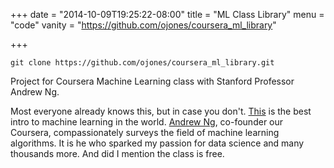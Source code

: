 +++
date = "2014-10-09T19:25:22-08:00"
title = "ML Class Library"
menu = "code"
vanity = "https://github.com/ojones/coursera_ml_library"

+++

```git
git clone https://github.com/ojones/coursera_ml_library.git
```

Project for Coursera Machine Learning class with Stanford Professor Andrew Ng.

Most everyone already knows this, but in case you don't.  [This](https://www.coursera.org/learn/machine-learning) is the best intro to machine learning in the world.  [Andrew Ng](http://www.andrewng.org/), co-founder our Coursera, compassionately surveys the field of machine learning algorithms.  It is he who sparked my passion for data science and many thousands more.  And did I mention the class is free.

